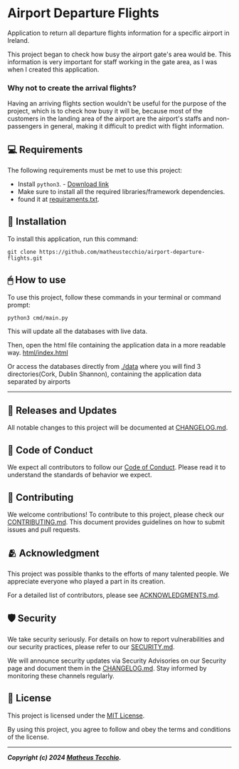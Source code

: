# Airport Departure Flights

Application to return all departure flights information for a specific airport in Ireland.

This project began to check how busy the airport gate's area would be. This information is very important for staff working in the gate area, as I was when I created this application.

### Why not to create the arrival flights?
Having an arriving flights section wouldn't be useful for the purpose of the project, which is to check how busy it will be, because most of the customers in the landing area of the airport are the airport's staffs and non-passengers in general, making it difficult to predict with flight information.

## 💻 Requirements

The following requirements must be met to use this project:

- Install `python3`. - [Download link](https://www.python.org/downloads/)
- Make sure to install all the required libraries/framework dependencies.
 - found it at [requiraments.txt](./requirements.txt).

## 💾 Installation

To install this application, run this command:

```
git clone https://github.com/matheustecchio/airport-departure-flights.git
```

## 🖱 How to use

To use this project, follow these commands in your terminal or command prompt:

```
python3 cmd/main.py
```

This will update all the databases with live data.

Then, open the html file containing the application data in a more readable way.
[html/index.html](/html/index.html)

Or access the databases directly from [./data](./data/) where you will find 3 directories(Cork, Dublin Shannon), containing the application data separated by airports

---

## 📅 Releases and Updates
All notable changes to this project will be documented at [CHANGELOG.md](./docs/CHANGELOG.md).


## 📜 Code of Conduct

We expect all contributors to follow our [Code of Conduct](./docs/CODE_OF_CONDUCT.md). Please read it to understand the standards of behavior we expect.


## 🔁 Contributing

We welcome contributions! To contribute to this project, please check our [CONTRIBUTING.md](./docs/CONTRIBUTING.md). This document provides guidelines on how to submit issues and pull requests.

## 🫂 Acknowledgment

This project was possible thanks to the efforts of many talented people. We appreciate everyone who played a part in its creation.

For a detailed list of contributors, please see [ACKNOWLEDGMENTS.md](./docs/ACKNOWLEDGMENTS.md).

## 🛡️ Security

We take security seriously. For details on how to report vulnerabilities and our security practices, please refer to our [SECURITY.md](./docs/SECURITY.md).

We will announce security updates via Security Advisories on our Security page and document them in the [CHANGELOG.md](./docs/CHANGELOG.md). Stay informed by monitoring these channels regularly.
  
## 📝 License

This project is licensed under the [MIT License](./docs/LICENSE).

By using this project, you agree to follow and obey the terms and conditions of the license.

---

***Copyright (c) 2024 [Matheus Tecchio](https://github.com/matheustecchio).***